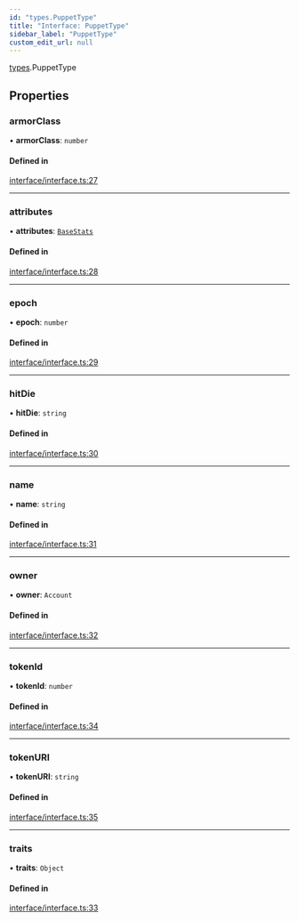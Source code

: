 ```yaml
---
id: "types.PuppetType"
title: "Interface: PuppetType"
sidebar_label: "PuppetType"
custom_edit_url: null
---
```


[types](../namespaces/types.md).PuppetType

## Properties

### armorClass

• **armorClass**: `number`

#### Defined in

[interface/interface.ts:27](https://github.com/CityOfZion/isengard/blob/3adaf39/sdk/src/interface/interface.ts#L27)

___

### attributes

• **attributes**: [`BaseStats`](types.BaseStats.md)

#### Defined in

[interface/interface.ts:28](https://github.com/CityOfZion/isengard/blob/3adaf39/sdk/src/interface/interface.ts#L28)

___

### epoch

• **epoch**: `number`

#### Defined in

[interface/interface.ts:29](https://github.com/CityOfZion/isengard/blob/3adaf39/sdk/src/interface/interface.ts#L29)

___

### hitDie

• **hitDie**: `string`

#### Defined in

[interface/interface.ts:30](https://github.com/CityOfZion/isengard/blob/3adaf39/sdk/src/interface/interface.ts#L30)

___

### name

• **name**: `string`

#### Defined in

[interface/interface.ts:31](https://github.com/CityOfZion/isengard/blob/3adaf39/sdk/src/interface/interface.ts#L31)

___

### owner

• **owner**: `Account`

#### Defined in

[interface/interface.ts:32](https://github.com/CityOfZion/isengard/blob/3adaf39/sdk/src/interface/interface.ts#L32)

___

### tokenId

• **tokenId**: `number`

#### Defined in

[interface/interface.ts:34](https://github.com/CityOfZion/isengard/blob/3adaf39/sdk/src/interface/interface.ts#L34)

___

### tokenURI

• **tokenURI**: `string`

#### Defined in

[interface/interface.ts:35](https://github.com/CityOfZion/isengard/blob/3adaf39/sdk/src/interface/interface.ts#L35)

___

### traits

• **traits**: `Object`

#### Defined in

[interface/interface.ts:33](https://github.com/CityOfZion/isengard/blob/3adaf39/sdk/src/interface/interface.ts#L33)
